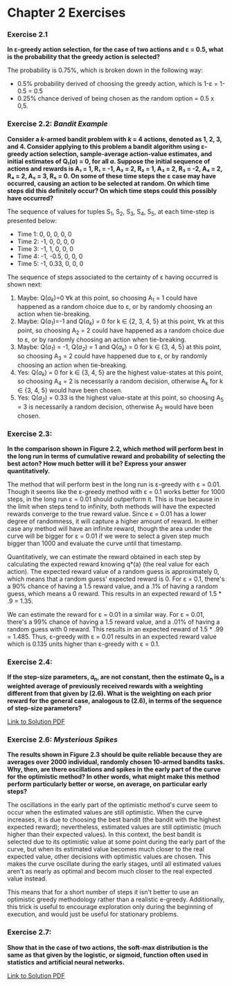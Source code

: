 # Chapter 2 Exercises
### Exercise 2.1
**In ε-greedy action selection, for the case of two actions and ε = 0.5, what is the probability that the greedy action is selected?**

The probability is 0.75%, which is broken down in the following way:
- 0.5% probability derived of choosing the greedy action, which is 1-ε = 1-0.5 = 0.5
- 0.25% chance derived of being chosen as the random option = 0.5 x 0,5.


### Exercise 2.2: *Bandit Example*
**Consider a *k*-armed bandit problem with *k* = 4 actions, denoted as 1, 2, 3, and 4. Consider applying to this problem a bandit algorithm using ε-greedy action selection, sample-average action-value estimates, and initial estimates of Q₁(*a*) = 0, for all *a*. Suppose the initial sequence of actions and rewards is A₁ = 1, R₁ = -1, A₂ = 2, R₂ = 1, A₃ = 2, R₃ = -2, A₄ = 2, R₄ = 2, A₅ = 3, R₅ = 0. On some of these time steps the ε case may have occurred, causing an action to be selected at random. On which time steps did this definitely occur? On which time steps could this possibly have occurred?**

The sequence of values for tuples S<sub>1</sub>, S<sub>2</sub>, S<sub>3</sub>, S<sub>4</sub>, S<sub>5</sub>, at each time-step is presented below:

   * Time 1:  0, 0, 0, 0, 0
   * Time 2:  -1, 0, 0, 0, 0
   * Time 3:  -1, 1, 0, 0, 0
   * Time 4:  -1, -0.5, 0, 0, 0
   * Time 5:  -1, 0.33, 0, 0, 0

The sequence of steps associated to the certainty of ε having occurred is shown next:
1. Maybe: Q(*a<sub>k<sub>*)=0 ∀k at this point, so choosing A<sub>1</sub> = 1 could have happened as a random choice due to ε, or by randomly choosing an action when tie-breaking.
2. Maybe: Q(*a<sub>1<sub>*)=-1 and Q(*a<sub>k<sub>*) = 0 for k ∈ {2, 3, 4, 5}  at this point, ∀k at this point, so choosing A<sub>2</sub> = 2 could have happened as a random choice due to ε, or by randomly choosing an action when tie-breaking.
3. Maybe: Q(*a<sub>1<sub>*) = -1, Q(*a<sub>2<sub>*) = 1 and Q(*a<sub>k<sub>*) = 0 for k ∈ {3, 4, 5} at this point, so choosing A<sub>3</sub> = 2 could have happened due to ε, or by randomly choosing an action when tie-breaking.
4. Yes: Q(*a<sub>k<sub>*) = 0 for k ∈ {3, 4, 5} are the highest value-states at this point, so choosing A<sub>4</sub> = 2 is necessarily a random decision, otherwise A<sub>k</sub> for k ∈ {3, 4, 5} would have been chosen.
5. Yes: Q(*a<sub>2<sub>*) = 0.33 is the highest value-state at this point, so choosing A<sub>5</sub> = 3 is necessarily a random decision, otherwise A<sub>2</sub> would have been chosen.

### Exercise 2.3:
**In the comparison shown in Figure 2.2, which method will perform best in the long run in terms of cumulative reward and probability of selecting the best acton? How much better will it be? Express your answer quantitatively.**

The method that will perform best in the long run is ε-greedy with ε = 0.01. Though it seems like the ε-greedy method with ε = 0.1 works better for 1000 steps, in the long run ε = 0.01 should outperform it. This is true because in the limit when steps tend to infinity, both methods will have the expected rewards converge to the true reward value. Since ε = 0.01 has a lower degree of randomness, it will capture a higher amount of reward. In either case any method will have an infinite reward, though the area under the curve will be bigger for ε = 0.01 if we were to select a given step much bigger than 1000 and evaluate the curve until that timestamp.

Quantitatively, we can estimate the reward obtained in each step by calculating the expected reward knowing q*(a) (the real value for each action). The expected reward value of a random guess is approximately 0, which means that a random guess' expected reward is 0. For ε = 0.1, there's a 90% chance of having a 1.5 reward value, and a .1% of having a random guess, which means a 0 reward. This results in an expected reward of 1.5 * .9 = 1.35.

We can estimate the reward for ε = 0.01 in a similar way. For ε = 0.01, there's a 99% chance of having a 1.5 reward value, and a .01% of having a random guess with 0 reward. This results in an expected reward of 1.5 * .99 = 1.485. Thus, ε-greedy with ε = 0.01 results in an expected reward value which is 0.135 units higher than ε-greedy with ε = 0.1.

### Exercise 2.4:
**If the step-size parameters, 𝛼<sub>n</sub>, are not constant, then the estimate Q<sub>n</sub> is a weighted average of previously received rewards with a weighting different from that given by (2.6). What is the weighting on each prior reward for the general case, analogous to (2.6), in terms of the sequence of step-size parameters?**

[Link to Solution PDF](./2.4.pdf)

<!-- [![alt text](./2.4.pdf  "Soliution to Problem 2.4")] (./2.4.pdf) -->

### Exercise 2.6: *Mysterious Spikes*
**The results shown in Figure 2.3 should be quite reliable because they are averages over 2000 individual, randomly chosen 10-armed bandits tasks. Why, then, are there oscillations and spikes in the early part of the curve for the optimistic method? In other words, what might make this method perform particularly better or worse, on average, on particular early steps?**

The oscillations in the early part of the optimistic method's curve seem to occur when the estimated values are still optimistic. When the curve increases, it is due to choosing the best bandit (the bandit with the highest expected reward); nevertheless, estimated values are still optimistic (much higher than their expected values). In this context, the best bandit is selected due to its optimistic value at some point during the early part of the curve, but when its estimated value becomes much closer to the real expected value, other decisions with optimistic values are chosen. This makes the curve oscillate during the early stages, until all estimated values aren't as nearly as optimal and becom much closer to the real expected value instead.

This means that for a short number of steps it isn't better to use an optimistic greedy methodology rather than a realistic e-greedy. Additionally, this trick is useful to encourage exploration only during the beginning of execution, and would just be useful for stationary problems.


### Exercise 2.7:
**Show that in the case of two actions, the soft-max distribution is the same as that given by the logistic, or sigmoid, function often used in statistics and artificial neural networks.**


[Link to Solution PDF](./2.7.pdf)

<!-- [![alt text](./2.7.pdf  "Soliution to Problem 2.4")] (./2.7.pdf) -->

